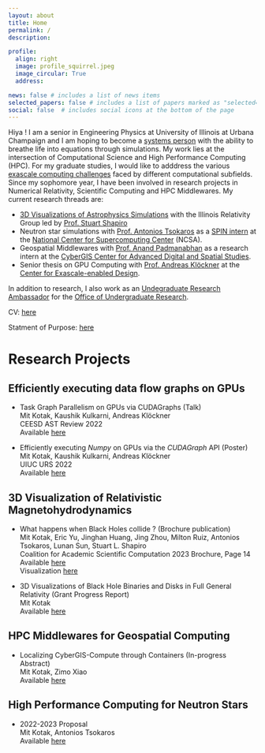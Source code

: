 ```yaml
---
layout: about
title: Home
permalink: /
description:

profile:
  align: right
  image: profile_squirrel.jpeg
  image_circular: True
  address:

news: false # includes a list of news items
selected_papers: false # includes a list of papers marked as "selected={true}"
social: false  # includes social icons at the bottom of the page
---
```



Hiya ! I am  a senior in Engineering Physics at University of Illinois at Urbana Champaign and I am hoping to become a [systems person](https://www.usenix.org/system/files/1311_05-08_mickens.pdf) with the ability to breathe life into equations through simulations. My work lies at the intersection of Computational Science and High Performance Computing (HPC). For my graduate studies, I would like to adddress the various [exascale computing challenges](https://science.osti.gov/-/media/ascr/ascac/pdf/reports/Exascale_subcommittee_report.pdf) faced by different computational subfields. Since my sophomore year, I have been involved in research projects in Numerical Relativity, Scientific Computing and HPC Middlewares. My current research threads are:
- [3D Visualizations of Astrophysics Simulations](http://research.physics.illinois.edu/CTA/IRG/movies.html) with the Illinois Relativity Group led by [Prof. Stuart Shapiro](https://physics.illinois.edu/people/directory/profile/slshapir)
- Neutron star simulations with [Prof. Antonios Tsokaros](https://physics.illinois.edu/people/directory/profile/tsokaros) as a [SPIN intern](http://spin.ncsa.illinois.edu/interns/) at the [National Center for Supercomputing Center](https://www.ncsa.illinois.edu) (NCSA).
- Geospatial Middlewares with [Prof. Anand Padmanabhan](https://ggis.illinois.edu/directory/profile/apadmana) as a research intern at the [CyberGIS Center for Advanced Digital and Spatial Studies](http://cybergis.illinois.edu/).
- Senior thesis on GPU Computing with [Prof.  Andreas Klöckner](https://andreask.cs.illinois.edu/aboutme/) at the [Center for Exascale-enabled Design](https://ceesd.illinois.edu).

In addition to research, I also work as an [Undegraduate Research Ambassador](https://forms.illinois.edu/sec/1027002580) for the [Office of Undergraduate Research](https://www.undergradresearch.illinois.edu).


CV: <a href="https://mitkotak.github.io/assets/pdf/Mit_CV.pdf" target="_blank">here</a>

Statment of Purpose: <a href="https://mitkotak.github.io/assets/pdf/SOP/SOP_General.pdf" target="_blank">here</a>


# Research Projects

## Efficiently executing data flow graphs on GPUs

- Task Graph Parallelism on GPUs via CUDAGraphs (Talk) \
  Mit Kotak, Kaushik Kulkarni, Andreas Klöckner \
  CEESD AST Review 2022 \
  Available [here](https://mitkotak.github.io/assets/pdf/CEESD_Review_2022.pdf)

- Efficiently executing *Numpy* on GPUs via the *CUDAGraph* API (Poster) \
  Mit Kotak, Kaushik Kulkarni, Andreas Klöckner \
  UIUC URS 2022 \
  Available [here](https://mitkotak.github.io/assets/pdf/cudagraph_poster.pdf)

## 3D Visualization of Relativistic Magnetohydrodynamics

- What happens when Black Holes collide ? (Brochure publication) \
  Mit Kotak, Eric Yu, Jinghan Huang, Jing Zhou, Milton Ruiz, Antonios Tsokaros, Lunan Sun, Stuart L. Shapiro \
  Coalition for Academic Scientific Computation 2023 Brochure, Page 14 \
  Available [here](https://casc.org/researchpub/brochures/) \
  Visualization [here](https://www.ideals.illinois.edu/items/123589)

- 3D Visualizations of Black Hole Binaries and Disks in Full General Relativity (Grant Progress Report) \
  Mit Kotak \
  Available [here](https://mitkotak.github.io/assets/pdf/RSG_Report.pdf)

## HPC Middlewares for Geospatial Computing

- Localizing CyberGIS-Compute through Containers (In-progress Abstract) \
  Mit Kotak, Zimo Xiao \
  Available [here](https://mitkotak.github.io/assets/pdf/SigspatialSRC2022_LocalDeployment.pdf)

## High Performance Computing for Neutron Stars

- 2022-2023 Proposal \
  Mit Kotak, Antonios Tsokaros \
  Available [here](https://mitkotak.github.io/assets/pdf/Mit_Kotak_SPIN_Research_Plan_2022.pdf)

